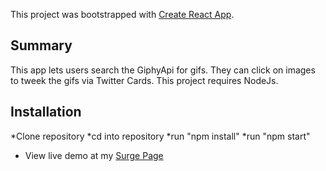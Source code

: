 
This project was bootstrapped with [Create React App](https://github.com/facebookincubator/create-react-app).


## Summary
This app lets users search the GiphyApi for gifs. They can click on images to tweek the gifs via Twitter Cards. This project requires NodeJs.

## Installation
*Clone repository
*cd into repository
*run "npm install"
*run "npm start"
* View live demo at my [Surge Page](http://giphy.surge.sh)
